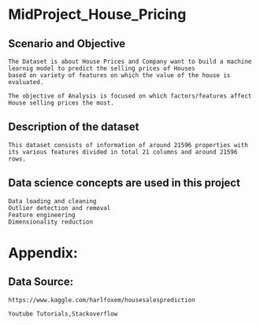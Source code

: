 # MidProject_House_Pricing

## Scenario and Objective 

	The Dataset is about House Prices and Company want to build a machine learnig model to predict the selling prices of Houses
	based on variety of features on which the value of the house is evaluated.

	The objective of Analysis is focused on which factors/features affect House selling prices the most. 


## Description of the dataset 
	This dataset consists of information of around 21596 properties with its various features divided in total 21 columns and around 21596 rows.

## Data science concepts are used in this project

	Data loading and cleaning
	Outlier detection and removal
	Feature engineering
	Dimensionality reduction


# Appendix:

## Data Source: 
	https://www.kaggle.com/harlfoxem/housesalesprediction

	Youtube Tutorials,Stackoverflow



